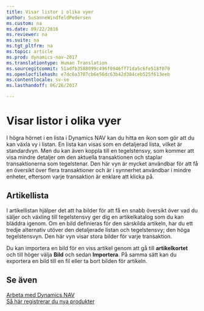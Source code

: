 ```yaml
---
title: Visar listor i olika vyer
author: SusanneWindfeldPedersen
ms.custom: na
ms.date: 09/22/2016
ms.reviewer: na
ms.suite: na
ms.tgt_pltfrm: na
ms.topic: article
ms.prod: dynamics-nav-2017
ms.translationtype: Human Translation
ms.sourcegitcommit: 51adfb3588099c496f0946ff71da5c6fe518f070
ms.openlocfilehash: e7dc8a3707cb6e56dc63b42d384ceb525f613eeb
ms.contentlocale: sv-se
ms.lasthandoff: 06/26/2017

---
```


# <a name="displaying-lists-in-different-views"></a>Visar listor i olika vyer
I högra hörnet i en lista i  Dynamics NAV kan du hitta en ikon som gör att du kan växla vy i listan. En lista kan visas som en detaljerad lista, vilket är standardvyn. Men du kan även koppla till en tegelstensvy, som kommer att visa mindre detaljer om den aktuella transaktionen och staplar transaktionerna som tegelstenar. Den här vyn är mycket användbar för att få en översikt över flera transaktioner och är i synnerhet användbar i mindre enheter, eftersom varje transaktion är enklare att klicka på.

## <a name="items-list"></a>Artikellista
I artikellistan hjälper det att ha bilder för att få en snabb översikt över vad du säljer och växling till tegelstensvy ger dig en artikelkatalog som du kan bläddra igenom. Om en bild definieras för den särskilda artikeln, har du ett tredje alternativ utöver den detaljerade listan och tegelstensvy; den höga tegelstensvyn. Den här vyn visar stora bilder för varje transaktion.

Du kan importera en bild för en viss artikel genom att gå till **artikelkortet** och till höger välja **Bild** och sedan **Importera**. På samma sätt kan du exportera en bild till en fil eller ta bort bilden för artikeln.  

## <a name="see-also"></a>Se även
[Arbeta med Dynamics NAV](ui-work-product.md)  
[Så här registrerar du nya produkter](inventory-how-register-new-products.md)  

